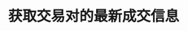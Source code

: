 ---
title: 获取交易对的最新成交信息
position_number: 8
type: get
description: /future/market/v1/public/q/deal
parameters:
    -
        name: symbol
        type: string
        mandatory: true
        default: N/A
        description: 交易对
        ranges:
    -
        name: num
        type: integer
        mandatory: true
        default: N/A
        description: 数量
        ranges:
content_markdown: 注：**此方法不需要签名**
left_code_blocks:
    -
        code_block: "public void getKLine() {\r\n\tString text = HttpUtil.get(URL + \"/data/api/future/market/v1/getKLine?market=btc_usdt&type=1min&since=0\");\r\n\tSystem.out.println(text);\r\n}"
        title: Java
        language: java
right_code_blocks:
    - code_block: |-
        {
          "error": {
            "code": "",
            "msg": ""
          },
          "msgInfo": "",
          "result": [
            {
              "a": 0, //成交量
              "m": "", //买卖方向
              "p": 0, //成交价
              "s": "", //交易对
              "t": 0 //成交时间
            }
          ],
          "returnCode": 0
        }
      title: Response
      language: json
---